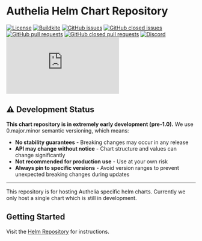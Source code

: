 # Authelia Helm Chart Repository

[![License](https://img.shields.io/github/license/authelia/chartrepo?style=for-the-badge)](https://opensource.org/licenses/Apache-2.0)
[![Buildkite](https://img.shields.io/buildkite/883807cdeec091e05a9dd6dbbd1eb401f51f360d00e758f49a/master?style=for-the-badge)](https://buildkite.com/authelia/charts)
[![GitHub issues](https://img.shields.io/github/issues-raw/authelia/chartrepo?style=for-the-badge)](https://github.com/authelia/chartrepo/issues?q=is%3Aopen+is%3Aissue)
[![GitHub closed issues](https://img.shields.io/github/issues-closed-raw/authelia/chartrepo?style=for-the-badge)](https://github.com/authelia/chartrepo/issues?q=is%3Aissue+is%3Aclosed)
[![GitHub pull requests](https://img.shields.io/github/issues-pr-raw/authelia/chartrepo?style=for-the-badge)](https://github.com/authelia/chartrepo/pulls?q=is%3Aopen+is%3Apr)
[![GitHub closed pull requests](https://img.shields.io/github/issues-pr-closed-raw/authelia/chartrepo?style=for-the-badge)](https://github.com/authelia/chartrepo/pulls?q=is%3Apr+is%3Aclosed)
[![Discord](https://img.shields.io/discord/707844280412012608?label=discord&style=for-the-badge)](https://discord.authelia.com)
[![Matrix](https://img.shields.io/matrix/authelia-support:matrix.org?label=matrix&style=for-the-badge)](https://matrix.to/#/#authelia-support:matrix.org)

## ⚠️ Development Status

**This chart repository is in extremely early development (pre-1.0).** We use 0.major.minor semantic versioning, which means:
- **No stability guarantees** - Breaking changes may occur in any release
- **API may change without notice** - Chart structure and values can change significantly
- **Not recommended for production use** - Use at your own risk
- **Always pin to specific versions** - Avoid version ranges to prevent unexpected breaking changes during updates

---

This repository is for hosting Authelia specific helm charts. Currently we only host a single chart which is still in
development.

## Getting Started

Visit the [Helm Repository](https://charts.authelia.com) for instructions.
